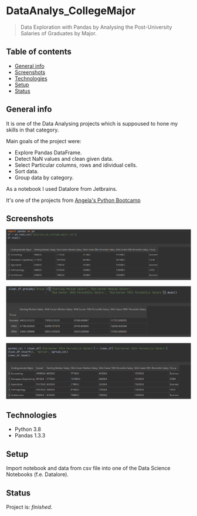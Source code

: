 # DataAnalys_CollegeMajor
> Data Exploration with Pandas by Analysing the Post-University Salaries of Graduates by Major.

## Table of contents
* [General info](#general-info)
* [Screenshots](#screenshots)
* [Technologies](#technologies)
* [Setup](#setup)
* [Status](#status)

## General info
It is one of the Data Analysing projects which is suppoused to hone my skills in that category.

Main goals of the project were:
* Explore Pandas DataFrame.
* Detect NaN values and clean given data.
* Select Particular columns, rows and idividual cells.
* Sort data.
* Group data by category.

As a notebook I used Datalore from Jetbrains.

It's one of the projects from [Angela's Python Bootcamp](https://www.udemy.com/course/100-days-of-code/)

## Screenshots
![Code sample](./Screenshots/data_1.png)

![Code sample](./Screenshots/data_2.png)

![Code sample](./Screenshots/data_3.png)

## Technologies
* Python 3.8
* Pandas 1.3.3

## Setup
Import notebook and data from csv file into one of the Data Science Notebooks (f.e. Datalore).

## Status
Project is: _finished_.
